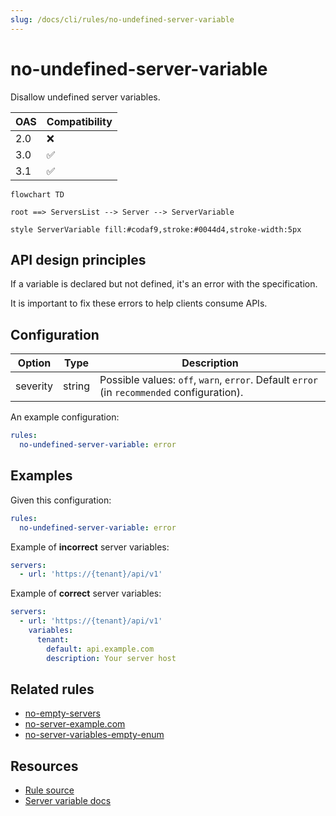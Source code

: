 ```yaml
---
slug: /docs/cli/rules/no-undefined-server-variable
---
```

# no-undefined-server-variable

Disallow undefined server variables.

|OAS|Compatibility|
|---|---|
|2.0|❌|
|3.0|✅|
|3.1|✅|


```mermaid
flowchart TD

root ==> ServersList --> Server --> ServerVariable

style ServerVariable fill:#codaf9,stroke:#0044d4,stroke-width:5px
```

## API design principles

If a variable is declared but not defined, it's an error with the specification.

It is important to fix these errors to help clients consume APIs.

## Configuration

|Option|Type|Description|
|---|---|---|
|severity|string|Possible values: `off`, `warn`, `error`. Default `error` (in `recommended` configuration). |

An example configuration:

```yaml
rules:
  no-undefined-server-variable: error
```

## Examples

Given this configuration:

```yaml
rules:
  no-undefined-server-variable: error
```

Example of **incorrect** server variables:

```yaml
servers:
  - url: 'https://{tenant}/api/v1'
```

Example of **correct** server variables:

```yaml
servers:
  - url: 'https://{tenant}/api/v1'
    variables:
      tenant:
        default: api.example.com
        description: Your server host
```

## Related rules

- [no-empty-servers](./no-empty-servers.md)
- [no-server-example.com](./no-server-example-com.md)
- [no-server-variables-empty-enum](./no-server-variables-empty-enum.md)

## Resources

- [Rule source](https://github.com/Redocly/redocly-cli/blob/main/packages/core/src/rules/oas3/no-undefined-server-variable.ts)
- [Server variable docs](https://redocly.com/docs/openapi-visual-reference/server-variables/)
